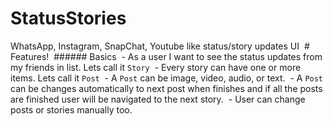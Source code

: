 # StatusStories
WhatsApp, Instagram, SnapChat, Youtube like status/story updates UI
 # Features!  ###### Basics   - As a user I want to see the status updates from my friends in list. Lets call it `Story`   - Every story can have one or more items. Lets call it `Post`   - A `Post` can be image, video, audio, or text.   - A `Post` can be changes automatically to next post when finishes and if all the posts are finished user will be navigated to the next story.   - User can change posts or stories manually too.
